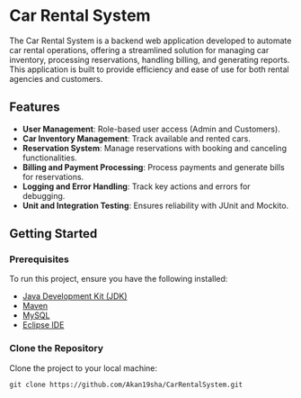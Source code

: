 # Car Rental System

The Car Rental System is a backend web application developed to automate car rental operations, offering a streamlined solution for managing car inventory, processing reservations, handling billing, and generating reports. This application is built to provide efficiency and ease of use for both rental agencies and customers.

## Features
- **User Management**: Role-based user access (Admin and Customers).
- **Car Inventory Management**: Track available and rented cars.
- **Reservation System**: Manage reservations with booking and canceling functionalities.
- **Billing and Payment Processing**: Process payments and generate bills for reservations.
- **Logging and Error Handling**: Track key actions and errors for debugging.
- **Unit and Integration Testing**: Ensures reliability with JUnit and Mockito.

## Getting Started

### Prerequisites
To run this project, ensure you have the following installed:
- [Java Development Kit (JDK)](https://www.oracle.com/java/technologies/javase-downloads.html)
- [Maven](https://maven.apache.org/)
- [MySQL](https://dev.mysql.com/downloads/)
- [Eclipse IDE](https://www.eclipse.org/downloads/)

### Clone the Repository
Clone the project to your local machine:
```shell
git clone https://github.com/Akan19sha/CarRentalSystem.git


